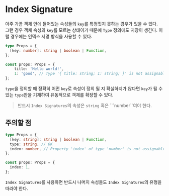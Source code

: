 # Index Signature
아주 가끔 객체 안에 들어있는 속성들의 ```key```를 특정짓지 못하는 경우가 있을 수 있다.  
그런 경우 객체 속성의 ```key```를 모르는 상태이기 때문에 ```Type``` 정의에도 지장이 생긴다. 이럴 경우에는 인덱스 서명 방식을 사용할 수 있다.
```typescript
type Props = {
  [key: number]: string | boolean | Function,
};

const props: Props = {
    title: 'Hello world!',
    1: 'good', // Type '{ title: string; 1: string; }' is not assignable to type 'Props'. Object literal may only specify known properties, and 'title' does not exist in type 'Props'.(2322)
};
```
```type```을 정의할 때 정확히 어떤 ```key```로 속성이 정의 될 지 확실하지가 않다면 ```key```가 될 수 있는 ```type```만을 기재하여 유동적으로 객체를 확장할 수 있다.  
> 반드시 ```Index Signatures```의 속성은 ```string``` 혹은 ```number``여야 한다.
## 주의할 점
```typescript
type Props = {
  [key: string]: string | boolean | Function,
  type: string, // OK
  index: number, // Property 'index' of type 'number' is not assignable to 'string' index type 'string | boolean | Function'.(2411)
};

const props: Props = {
  index: 1,
};
```
```Index Signatures```를 사용하면 반드시 나머지 속성들도 ```Index Signatures```의 유형을 따라야 한다.